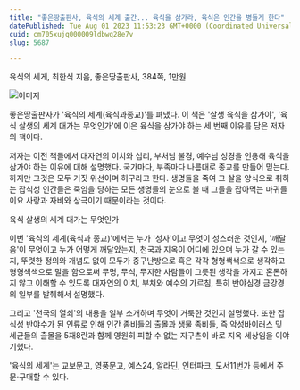 ```yaml
---
title: "좋은땅출판사, 육식의 세계 출간... 육식을 삼가라, 육식은 인간을 병들게 한다"
datePublished: Tue Aug 01 2023 11:53:23 GMT+0000 (Coordinated Universal Time)
cuid: cm705xujq000009ldbwq28e7v
slug: 5687

---
```



육식의 세게, 최한식 지음, 좋은땅출판사, 384쪽, 1만원

![이미지](https://cdn.hashnode.com/res/hashnode/image/upload/v1739259062187/7180f9a6-7beb-459b-9084-62a876f9244c.jpeg)

좋은땅출판사가 '육식의 세계(육식과종교)'를 펴냈다. 이 책은 '살생 육식을 삼가야', '육식 살생의 세계 대가는 무엇인가'에 이은 육식을 삼가야 하는 세 번째 이유를 담은 저자의 책이다.

저자는 이전 책들에서 대자연의 이치와 섭리, 부처님 불경, 예수님 성경을 인용해 육식을 삼가야 하는 이유에 대해 설명했다. 국가마다, 부족마다 나름대로 종교를 만들어 믿는다. 하지만 그것은 모두 거짓 위선이며 허구라고 한다. 생명들을 죽여 그 살을 양식으로 취하는 잡식성 인간들은 죽임을 당하는 모든 생명들의 눈으로 볼 때 그들을 잡아먹는 마귀들이요 사랑과 자비와 상극이기 때문이라는 것이다.

육식 살생의 세계 대가는 무엇인가

이번 '육식의 세계(육식과 종교)'에서는 누가 '성자'이고 무엇이 성스러운 것인지, '깨달음'이 무엇이고 누가 어떻게 깨달았는지, 천국과 지옥이 어디에 있으며 누가 갈 수 있는지, 뚜렷한 정의와 개념도 없이 모두가 중구난방으로 혹은 각각 형형색색으로 생각하고 형형색색으로 말을 함으로써 무명, 무식, 무지한 사람들이 그릇된 생각을 가지고 혼돈하지 않고 이해할 수 있도록 대자연의 이치, 부처와 예수의 가르침, 특히 반야심경 금강경의 일부를 발췌해서 설명했다.

그리고 '천국의 열쇠'의 내용을 일부 소개하며 무엇이 거룩한 것인지 설명했다. 또한 잡식성 반야수가 된 인류로 인해 인간 좀비들의 출몰과 생물 좀비들, 즉 악성바이러스 및 세균들의 출몰을 5재8란과 함께 영원히 피할 수 없는 지구촌이 바로 지옥 세상임을 이야기했다.

'육식의 세계'는 교보문고, 영풍문고, 예스24, 알라딘, 인터파크, 도서11번가 등에서 주문·구매할 수 있다.